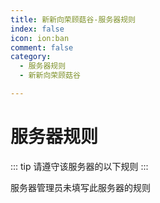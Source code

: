 ```yaml
---
title: 新新向荣顾菇谷-服务器规则
index: false
icon: ion:ban
comment: false
category:
  - 服务器规则
  - 新新向荣顾菇谷

---
```


# 服务器规则

::: tip
请遵守该服务器的以下规则
:::

服务器管理员未填写此服务器的规则

